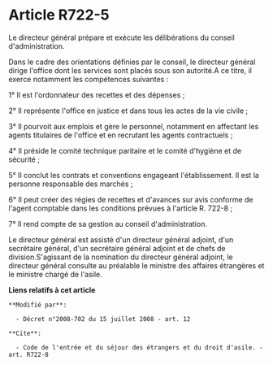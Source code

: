 # Article R722-5

Le directeur général prépare et exécute les délibérations du conseil d'administration. 

Dans le cadre des orientations définies par le conseil, le directeur général dirige l'office dont les services sont placés
sous son autorité.A ce titre, il exerce notamment les compétences suivantes : 

1° Il est l'ordonnateur des recettes et des dépenses ; 

2° Il représente l'office en justice et dans tous les actes de la vie civile ; 

3° Il pourvoit aux emplois et gère le personnel, notamment en affectant les agents titulaires de l'office et en recrutant les
agents contractuels ; 

4° Il préside le comité technique paritaire et le comité d'hygiène et de sécurité ; 

5° Il conclut les contrats et conventions engageant l'établissement. Il est la personne responsable des marchés ; 

6° Il peut créer des régies de recettes et d'avances sur avis conforme de l'agent comptable dans les conditions prévues à
l'article R. 722-8 ; 

7° Il rend compte de sa gestion au conseil d'administration. 

Le directeur général est assisté d'un directeur général adjoint, d'un secrétaire général, d'un secrétaire général adjoint et
de chefs de division.S'agissant de la nomination du directeur général adjoint, le directeur général consulte au préalable le
ministre des affaires étrangères et le ministre chargé de l'asile.

**Liens relatifs à cet article**

	**Modifié par**:

	  - Décret n°2008-702 du 15 juillet 2008 - art. 12

	**Cite**:

	  - Code de l'entrée et du séjour des étrangers et du droit d'asile. - art. R722-8
